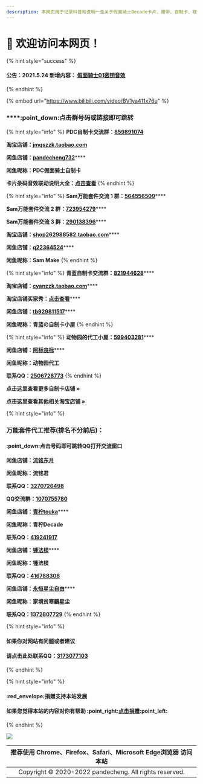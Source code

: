 ```yaml
---
description: 本网页用于记录科普和说明一些关于假面骑士Decade卡片、腰带、自制卡、联动和万能套件的问题和事情
---
```


# 👏 欢迎访问本网页！

{% hint style="success" %}
#### 公告：2021.5.24 新增内容： [假面骑士01密钥音效](qita/01keys.md)
{% endhint %}

{% embed url="https://www.bilibili.com/video/BV1ya411x76u" %}

### ****:point\_down:**点击群号码或链接即可跳转**

{% hint style="info" %}
**PDC自制卡交流群：**[**859891074**](http://qm.qq.com/cgi-bin/qm/qr?k=EGVYAI\_-JqHrh1rsA-vJJ\_EzkEPLLULl)

**淘宝店铺：**[**jmqszzk.taobao.com**](https://shop575999872.taobao.com)

**闲鱼店铺：**[**pandecheng732**](https://market.m.taobao.com/app/idleFish-F2e/IdleFishWeexPersonalPage/PersonalHome?userid=2651282874\&type=1\&wh\_weex=true\&forceFlush=1)****

**闲鱼昵称：PDC假面骑士自制卡**

**卡片条码音效联动说明大全：**[**点击查看**](https://docs.qq.com/sheet/DUnNmYnFKTVJHWXdm)
{% endhint %}

{% hint style="info" %}
**Sam万能套件交流 1 群：**[**564556509**](https://jq.qq.com/?\_wv=1027\&k=56DSN70)****

**Sam万能套件交流 2 群：**[**723954279**](https://jq.qq.com/?\_wv=1027\&k=5Fd2khf)****

**Sam万能套件交流 3 群：**[**290138396**](https://jq.qq.com/?\_wv=1027\&k=5lb4UknZ)****

**淘宝店铺：**[**shop262988582.taobao.com**](https://shop262988582.taobao.com)****

**闲鱼店铺：**[**q22364524**](https://market.m.taobao.com/app/idleFish-F2e/IdleFishWeexPersonalPage/PersonalHome?userid=72848869\&type=1\&wh\_weex=true\&forceFlush=1)****

**闲鱼昵称：Sam Make**
{% endhint %}

{% hint style="info" %}
**青蓝自制卡交流群：**[**821944628**](https://jq.qq.com/?\_wv=1027\&k=5nbXcbb)****

**淘宝店铺：**[**cyanzzk.taobao.com**](https://shop320601479.taobao.com)****

**淘宝店铺买家秀：**[**点击查看**](https://h5.m.taobao.com/ocean/privatenode/shop.html?sellerId=3392990013)****

**闲鱼店铺：**[**tb929811517**](https://market.m.taobao.com/app/idleFish-F2e/IdleFishWeexPersonalPage/PersonalHome?userid=3923832442\&type=1\&wh\_weex=true\&forceFlush=1)****

**闲鱼昵称：青蓝の自制卡小屋**
{% endhint %}

{% hint style="info" %}
**动物园的代工小屋：**[**599403281**](https://jq.qq.com/?\_wv=1027\&k=hOZpjM6R)****

**闲鱼店铺：**[**阿标丧标**](https://market.m.taobao.com/app/idleFish-F2e/IdleFishWeexPersonalPage/PersonalHome?userid=2357380129\&type=1\&wh\_weex=true\&forceFlush=1)****

**闲鱼昵称：动物园代工**

**联系QQ：**[**2506728773**](http://wpa.qq.com/msgrd?v=3\&uin=2506728773\&site=qq\&menu=yes)
{% endhint %}

**点击这里查看更多自制卡店铺 »**

**点击这里查看其他相关淘宝店铺 »**

{% hint style="info" %}
### 万能套件代工推荐(排名不分前后)：

#### :point\_down:点击号码即可跳转QQ打开交流窗口



**闲鱼店铺：**[**流铭东月**](https://market.m.taobao.com/app/idleFish-F2e/IdleFishWeexPersonalPage/PersonalHome?userid=2709510728\&type=1\&wh\_weex=true\&forceFlush=1)&#x20;

**闲鱼昵称：流铭君**&#x20;

**联系QQ：**[**3270726498**](http://wpa.qq.com/msgrd?v=3\&uin=3270726498\&site=qq\&menu=yes)&#x20;

**QQ交流群：**[**1070755780**](https://jq.qq.com/?\_wv=1027\&k=6334snln)



**闲鱼店铺：**[**青柠touka**](https://market.m.taobao.com/app/idleFish-F2e/IdleFishWeexPersonalPage/PersonalHome?userid=2838295022\&type=1\&wh\_weex=true\&forceFlush=1)****

**闲鱼昵称：青柠Decade**

**联系QQ：**[**419241917**](http://wpa.qq.com/msgrd?v=3\&uin=419241917\&site=qq\&menu=yes)



**闲鱼店铺：**[**锺法棂**](https://market.m.taobao.com/app/idleFish-F2e/IdleFishWeexPersonalPage/PersonalHome?userid=88136654\&type=1\&wh\_weex=true\&forceFlush=1)****

**闲鱼昵称：锺法棂**

**联系QQ：**[**416788308**](http://wpa.qq.com/msgrd?v=3\&uin=416788308\&site=qq\&menu=yes)



**闲鱼店铺：**[**永恒星尘自由**](https://market.m.taobao.com/app/idleFish-F2e/IdleFishWeexPersonalPage/PersonalHome?userid=2160324709\&type=1\&wh\_weex=true\&forceFlush=1)****

**闲鱼昵称：家境贫寒鶸星尘**

**联系QQ：**[**1372807729**](http://wpa.qq.com/msgrd?v=3\&uin=1372807729\&site=qq\&menu=yes)
{% endhint %}

{% hint style="info" %}
#### 如果你对网站有问题或者建议

#### 请点击此处联系QQ：[3173077103](http://wpa.qq.com/msgrd?v=3\&uin=3173077103\&site=qq\&menu=yes)
{% endhint %}

{% hint style="info" %}
#### :red\_envelope:捐赠支持本站发展

#### 如果您觉得本站的内容对你有帮助 :point\_right:[点击捐赠](https://pandecheng36.github.io/pdcskm):point\_left:
{% endhint %}

![](https://qrcode.jp/qr?q=https://pandecheng.gitbook.io/ridercard\&s=6)

|                                                                                                          推荐使用 Chrome、Firefox、Safari、Microsoft Edge浏览器 访问本站                                                                                                          |
| :-----------------------------------------------------------------------------------------------------------------------------------------------------------------------------------------------------------------------------------------------------------------: |
| <img src="https://www.kamen-rider-official.com/common/images/crest-revice.svg" alt="" data-size="line"> Copyright © 2020-2022 pandecheng. All rights reserved. <img src="https://www.kamen-rider-official.com/common/images/icon-50th.svg" alt="" data-size="line"> |
